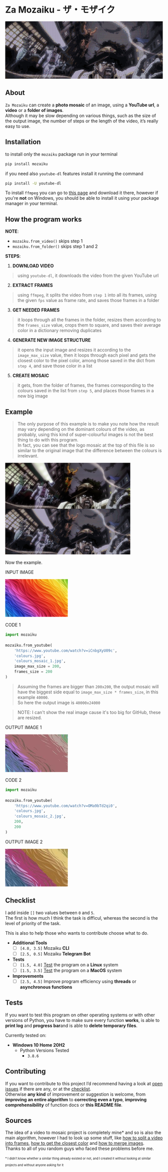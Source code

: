 # Za Mozaiku - ザ・モザイク

![Logo](https://raw.githubusercontent.com/Zslez/Mozaiku/master/images/logo_preview.png)

## About

`Za Mozaiku` can create a **photo mosaic** of an image, using a **YouTube url**, a **video** or a **folder of images**.  
Although it may be slow depending on various things, such as the size of the output image, the number of steps or the length of the video, it’s really easy to use.

## Installation

to install only the `mozaiku` package run in your terminal

```bash
pip install mozaiku
```

if you need also `youtube-dl` features install it running the command

```bash
pip install -U youtube-dl
```

To install `ffmpeg` you can go to [this page](https://ffmpeg.org/download.html) and download it there, however if you're **not** on Windows, you should be able to install it using your package manager in your terminal.

## How the program works

**NOTE**:

* `mozaiku.from_video()` skips step 1
* `mozaiku.from_folder()` skips step 1 and 2

**STEPS**:

1. **DOWNLOAD VIDEO**

> using `youtube-dl`, it downloads the video from the given YouTube url

2. **EXTRACT FRAMES**

> using `ffmpeg`, it splits the video from `step 1` into all its frames, using the given `fps` value as frame rate, and saves those frames in a folder

3. **GET NEEDED FRAMES**

> it loops through all the frames in the folder, resizes them according to the `frames_size` value, crops them to square, and saves their average color in a dictionary removing duplicates

4. **GENERATE NEW IMAGE STRUCTURE**

> it opens the input image and resizes it according to the `image_max_size` value, then it loops through each pixel and gets the closest color to the pixel color, among those saved in the dict from `step 4`, and save those color in a list

5. **CREATE MOSAIC**

> it gets, from the folder of frames, the frames corresponding to the colours saved in the list from `step 5`, and places those frames in a new big image

## Example

> The only purpose of this example is to make you note how the result may vary depending on the dominant colours of the video, as probably, using this kind of super-colourful images is not the best thing to do with this program.  
In fact, you can see that the logo mosaic at the top of this file is so similar to the original image that the difference between the colours is irrelevant.

![Logo Comparison](https://raw.githubusercontent.com/Zslez/Mozaiku/master/images/comparison.png)

Now the example.

INPUT IMAGE

[![Colours](https://raw.githubusercontent.com/Zslez/Mozaiku/master/images/colours_small.jpg)](https://raw.githubusercontent.com/Zslez/Mozaiku/master/images/colours.jpg)

CODE 1

```py
import mozaiku

mozaiku.from_youtube(
    'https://www.youtube.com/watch?v=iCnbgXyU09c',
    'colours.jpg',
    'colours_mosaic_1.jpg',
    image_max_size = 200,
    frames_size = 200
)
```

> Assuming the frames are bigger than `200x200`, the output mosaic will have the biggest side equal to `image_max_size * frames_size`, in this example `40000`.  
So here the output image is `40000x24000`

> NOTE: I can't show the real image cause it's too big for GitHub, these are resized.

OUTPUT IMAGE 1

![Colours](https://raw.githubusercontent.com/Zslez/Mozaiku/master/images/colours_mosaic_small_1.jpg)

CODE 2

```py
import mozaiku

mozaiku.from_youtube(
    'https://www.youtube.com/watch?v=OMa9bTd2qi0',
    'colours.jpg',
    'colours_mosaic_2.jpg',
    200,
    200
)
```

OUTPUT IMAGE 2

![Colours](https://raw.githubusercontent.com/Zslez/Mozaiku/master/images/colours_mosaic_small_2.jpg)

## Checklist

I add inside `[]` two values between `0` and `5`.  
The first is how much I think the task is difficul, whereas the second is the level of priority of the task.

This is also to help those who wants to contribute choose what to do.

* **Additional Tools**
  * [ ] `[4.0, 3.5]` Mozaiku **CLI**
  * [ ] `[2.5, 0.5]` Mozaiku **Telegram Bot**
* **Tests**
  * [ ] `[1.5, 4.0]` [Test](#tests) the program on a **Linux** system
  * [ ] `[1.5, 3.5]` [Test](#tests) the program on a **MacOS** system
* **Improvements**
  * [ ] `[2.5, 4.5]` Improve program efficiency using **threads** or **asynchronous functions**

## Tests

If you want to test this program on other operating systems or with other versions of Python, you have to make sure every function **works**, is able to **print log** and **progress bar**and is able to **delete temporary files**.  

Currently tested on:

* **Windows 10 Home 20H2**
  * Python Versions Tested
    * `3.8.6`

## Contributing

If you want to contribute to this project I’d recommend having a look at [open issues](https://github.com/Zslez/Mozaiku/issues) if there are any, or at the [checklist](#checklist).  
Otherwise **any kind** of improvement or suggestion is welcome, from **improving an entire algorithm** to **correcting even a typo**, **improving comprehensibility** of function docs or **this README file**.

## Sources

The idea of a video to mosaic project is completely mine* and so is also the main algorithm, however I had to look up some stuff, like [how to split a video into frames](https://stackoverflow.com/a/3917648), [how to get the closest color](https://stackoverflow.com/a/54242348) and [how to merge images](https://stackoverflow.com/a/30228308).  
Thanks to all of you random guys who faced these problems before me.

<sub><sup>\* I didn’t know whether a similar thing already existed or not, and I created it without looking at similar projects and without anyone asking for it</sup></sub>

